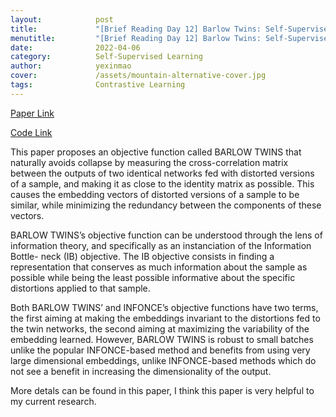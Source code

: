 ```yaml
---
layout:            post
title:             "[Brief Reading Day 12] Barlow Twins: Self-Supervised Learning via Redundancy Reduction"
menutitle:         "[Brief Reading Day 12] Barlow Twins: Self-Supervised Learning via Redundancy Reduction"
date:              2022-04-06
category:          Self-Supervised Learning
author:            yexinmao
cover:             /assets/mountain-alternative-cover.jpg
tags:              Contrastive Learning
---
```


[Paper Link](https://arxiv.org/abs/2103.03230)

[Code Link](https://github.com/facebookresearch/barlowtwins)

This paper proposes an objective function called BARLOW TWINS that naturally avoids collapse by measuring the cross-correlation matrix between the outputs of two identical networks fed with distorted versions of a sample, and making it as close to the identity matrix as possible. This causes the embedding vectors of distorted versions of a sample to be similar, while minimizing the redundancy between the components of these vectors.

BARLOW TWINS’s objective function can be understood through the lens of information theory, and specifically as an instanciation of the Information Bottle- neck (IB) objective. The IB objective consists in finding a representation that conserves as much information about the sample as possible while being the least possible informative about the specific distortions applied to that sample.

Both BARLOW TWINS’ and INFONCE’s objective functions have two terms, the first aiming at making the embeddings invariant to the distortions fed to the twin networks, the second aiming at maximizing the variability of the embedding learned. However, BARLOW TWINS is robust to small batches unlike the popular INFONCE-based method and benefits from using very large dimensional embeddings, unlike INFONCE-based methods which do not see a benefit in increasing the dimensionality of the output. 

More detals can be found in this paper, I think this paper is very helpful to my current research.






